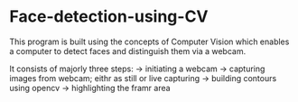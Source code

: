 # Face-detection-using-CV
This program is built using the concepts of Computer Vision which enables a computer to detect faces and distinguish them via a webcam.

It consists of majorly three steps:
-> initiating a webcam
-> capturing images from webcam; eithr as still or live capturing
-> building contours using opencv
-> highlighting the framr area
